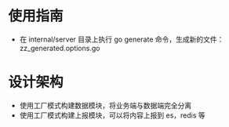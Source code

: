 # 使用指南

- 在 internal/server 目录上执行 go generate 命令，生成新的文件：zz_generated.options.go


# 设计架构

- 使用工厂模式构建数据模块，将业务端与数据端完全分离
- 使用工厂模式构建上报模块，可以将内容上报到 es，redis 等